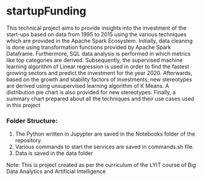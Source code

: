 # startupFunding

This technical project aims to provide insights into the investment of the start-ups based on data from 1995 to 2015 using the various techniques which are provided in the Apache Spark Ecosystem. Initially, data cleaning is done using transformation functions provided by Apache Spark Dataframe. Furthermore, SQL data analysis is performed in which metrics like top categories are derived. Subsequently, the supervised machine learning algorithm of Linear regression is used in order to find the fastest growing sectors and predict the investment for the year 2020. Afterwards, based on the growth and stability factors of investments, new stereotypes are derived using unsupervised learning algorithm of K Means. A distribution pie chart is also provided for new stereotypes. Finally, a summary chart prepared about all the techniques and their use cases used in this project

### Folder Structure:
1) The Python written in Jupypter are saved in the Notebooks folder of the repository.
2) Various commands to start the services are saved in commands.sh file.
3) Data is saved in the data folder

Note: This is project created as per the curriculum of the LYIT course of Big Data Analytics and Artificial Intelligence

# 
